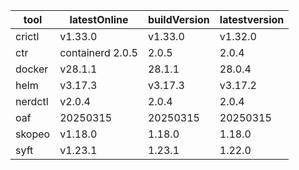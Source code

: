 | tool | latestOnline | buildVersion | latestversion |
|------|--------------|--------------|---------------|
| crictl | v1.33.0 | v1.33.0 | v1.32.0 |
| ctr | containerd 2.0.5 | 2.0.5 | 2.0.4 |
| docker | v28.1.1 | 28.1.1 | 28.0.4 |
| helm | v3.17.3 | v3.17.3 | v3.17.2 |
| nerdctl | v2.0.4 | 2.0.4 | 2.0.4 |
| oaf | 20250315 | 20250315 | 20250315 |
| skopeo | v1.18.0 | 1.18.0 | 1.18.0 |
| syft | v1.23.1 | 1.23.1 | 1.22.0 |

